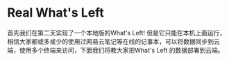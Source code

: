 # Real What's Left

首先我们在第二天实现了一个本地版的What's Left! 但是它只能在本机上面运行，相信大家都或多或少的使用过网易云笔记等在线的记事本，可以将数据同步到云端，使用多个终端来访问，下面我们将教大家把What's Left 的数据部署到云端。



